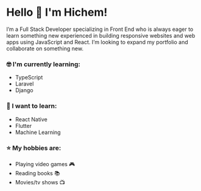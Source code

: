 # Hello 👋 I'm Hichem!

I’m a Full Stack Developer specializing in Front End who is always eager to learn something new experienced in building responsive websites and web apps using JavaScript and React. I’m looking to expand my portfolio and collaborate on something new.  

### :nerd_face: I'm currently learning:  
- TypeScript
- Laravel
- Django

### :thinking: I want to learn:  
- React Native
- Flutter
- Machine Learning

### :star: My hobbies are:  
- Playing video games :video_game:
- Reading books :books:
- Movies/tv shows :tv:  
